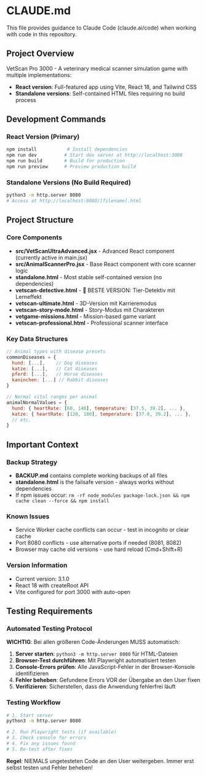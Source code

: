 # CLAUDE.md

This file provides guidance to Claude Code (claude.ai/code) when working with code in this repository.

## Project Overview
VetScan Pro 3000 - A veterinary medical scanner simulation game with multiple implementations:
- **React version**: Full-featured app using Vite, React 18, and Tailwind CSS
- **Standalone versions**: Self-contained HTML files requiring no build process

## Development Commands

### React Version (Primary)
```bash
npm install           # Install dependencies
npm run dev          # Start dev server at http://localhost:3000
npm run build        # Build for production
npm run preview      # Preview production build
```

### Standalone Versions (No Build Required)
```bash
python3 -m http.server 8080
# Access at http://localhost:8080/[filename].html
```

## Project Structure

### Core Components
- **src/VetScanUltraAdvanced.jsx** - Advanced React component (currently active in main.jsx)
- **src/AnimalScannerPro.jsx** - Base React component with core scanner logic
- **standalone.html** - Most stable self-contained version (no dependencies)
- **vetscan-detective.html** - 🎯 BESTE VERSION: Tier-Detektiv mit Lerneffekt
- **vetscan-ultimate.html** - 3D-Version mit Karrieremodus
- **vetscan-story-mode.html** - Story-Modus mit Charakteren
- **vetgame-missions.html** - Mission-based game variant
- **vetscan-professional.html** - Professional scanner interface

### Key Data Structures
```javascript
// Animal types with disease presets
commonDiseases = {
  hund: [...],    // Dog diseases
  katze: [...],   // Cat diseases  
  pferd: [...],   // Horse diseases
  kaninchen: [...] // Rabbit diseases
}

// Normal vital ranges per animal
animalNormalValues = {
  hund: { heartRate: [60, 140], temperature: [37.5, 39.2], ... },
  katze: { heartRate: [120, 180], temperature: [37.8, 39.2], ... },
  // etc.
}
```

## Important Context

### Backup Strategy
- **BACKUP.md** contains complete working backups of all files
- **standalone.html** is the failsafe version - always works without dependencies
- If npm issues occur: `rm -rf node_modules package-lock.json && npm cache clean --force && npm install`

### Known Issues
- Service Worker cache conflicts can occur - test in incognito or clear cache
- Port 8080 conflicts - use alternative ports if needed (8081, 8082)
- Browser may cache old versions - use hard reload (Cmd+Shift+R)

### Version Information
- Current version: 3.1.0
- React 18 with createRoot API
- Vite configured for port 3000 with auto-open

## Testing Requirements

### Automated Testing Protocol
**WICHTIG**: Bei allen größeren Code-Änderungen MUSS automatisch:
1. **Server starten**: `python3 -m http.server 8080` für HTML-Dateien
2. **Browser-Test durchführen**: Mit Playwright automatisiert testen
3. **Console-Errors prüfen**: Alle JavaScript-Fehler in der Browser-Konsole identifizieren
4. **Fehler beheben**: Gefundene Errors VOR der Übergabe an den User fixen
5. **Verifizieren**: Sicherstellen, dass die Anwendung fehlerfrei läuft

### Testing Workflow
```bash
# 1. Start server
python3 -m http.server 8080

# 2. Run Playwright tests (if available)
# 3. Check console for errors
# 4. Fix any issues found
# 5. Re-test after fixes
```

**Regel**: NIEMALS ungetesteten Code an den User weitergeben. Immer erst selbst testen und Fehler beheben!